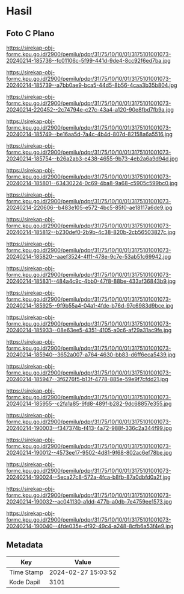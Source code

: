 # Hasil

## Foto C Plano

https://sirekap-obj-formc.kpu.go.id/2900/pemilu/pdpr/31/75/10/10/01/3175101001073-20240214-185736--fc01106c-5f99-441d-9de4-8cc92f6ed7ba.jpg

https://sirekap-obj-formc.kpu.go.id/2900/pemilu/pdpr/31/75/10/10/01/3175101001073-20240214-185739--a7bb0ae9-bca5-44d5-8b56-4caa3b35b804.jpg

https://sirekap-obj-formc.kpu.go.id/2900/pemilu/pdpr/31/75/10/10/01/3175101001073-20240214-220452--2c74794e-c27c-43a4-a120-90e8fbd7fb9a.jpg

https://sirekap-obj-formc.kpu.go.id/2900/pemilu/pdpr/31/75/10/10/01/3175101001073-20240214-185749--be16aa5d-7a4c-4b4d-807d-82158a6a5516.jpg

https://sirekap-obj-formc.kpu.go.id/2900/pemilu/pdpr/31/75/10/10/01/3175101001073-20240214-185754--b26a2ab3-e438-4655-9b73-4eb2a6a9d94d.jpg

https://sirekap-obj-formc.kpu.go.id/2900/pemilu/pdpr/31/75/10/10/01/3175101001073-20240214-185801--63430224-0c69-4ba8-9a68-c5905c599bc0.jpg

https://sirekap-obj-formc.kpu.go.id/2900/pemilu/pdpr/31/75/10/10/01/3175101001073-20240214-220606--b483e105-e572-4bc5-85f0-ae18117a6de9.jpg

https://sirekap-obj-formc.kpu.go.id/2900/pemilu/pdpr/31/75/10/10/01/3175101001073-20240214-185812--b230def0-2b9b-4c38-820b-2cb56503827c.jpg

https://sirekap-obj-formc.kpu.go.id/2900/pemilu/pdpr/31/75/10/10/01/3175101001073-20240214-185820--aaef3524-4ff1-478e-9c7e-53ab51c69942.jpg

https://sirekap-obj-formc.kpu.go.id/2900/pemilu/pdpr/31/75/10/10/01/3175101001073-20240214-185831--484a4c9c-4bb0-47f8-88be-433af36843b9.jpg

https://sirekap-obj-formc.kpu.go.id/2900/pemilu/pdpr/31/75/10/10/01/3175101001073-20240214-185925--9f9b55a4-04a1-4fde-b76d-97c6983d9bce.jpg

https://sirekap-obj-formc.kpu.go.id/2900/pemilu/pdpr/31/75/10/10/01/3175101001073-20240214-185933--08e63ee5-4351-4105-a0c6-af29a31ac9fe.jpg

https://sirekap-obj-formc.kpu.go.id/2900/pemilu/pdpr/31/75/10/10/01/3175101001073-20240214-185940--3652a007-a764-4630-bb83-d6ff6eca5439.jpg

https://sirekap-obj-formc.kpu.go.id/2900/pemilu/pdpr/31/75/10/10/01/3175101001073-20240214-185947--3f6276f5-b13f-4778-885e-59e9f7cfdd21.jpg

https://sirekap-obj-formc.kpu.go.id/2900/pemilu/pdpr/31/75/10/10/01/3175101001073-20240214-185955--c2fa1a85-9fd8-489f-b282-9dc68857e355.jpg

https://sirekap-obj-formc.kpu.go.id/2900/pemilu/pdpr/31/75/10/10/01/3175101001073-20240214-190003--f347374b-f413-4a72-988f-336c2a344f99.jpg

https://sirekap-obj-formc.kpu.go.id/2900/pemilu/pdpr/31/75/10/10/01/3175101001073-20240214-190012--4573ee17-9502-4d81-9f68-802ac6ef78be.jpg

https://sirekap-obj-formc.kpu.go.id/2900/pemilu/pdpr/31/75/10/10/01/3175101001073-20240214-190024--5eca27c8-572a-4fca-b8fb-87a0dbfd0a2f.jpg

https://sirekap-obj-formc.kpu.go.id/2900/pemilu/pdpr/31/75/10/10/01/3175101001073-20240214-190032--ac041130-a1dd-477b-a0db-7e4759ee1573.jpg

https://sirekap-obj-formc.kpu.go.id/2900/pemilu/pdpr/31/75/10/10/01/3175101001073-20240214-190040--4fde035e-df92-49c4-a248-8cfb6a53f4e9.jpg


## Metadata

| Key        | Value               |
| ---------- | ------------------- |
| Time Stamp | 2024-02-27 15:03:52 |
| Kode Dapil | 3101                |



